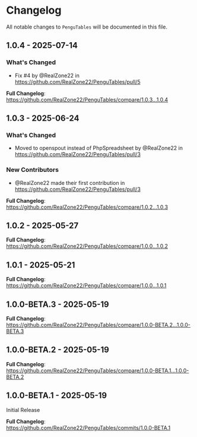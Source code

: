 # Changelog

All notable changes to `PenguTables` will be documented in this file.

## 1.0.4 - 2025-07-14

### What's Changed

* Fix #4 by @RealZone22 in https://github.com/RealZone22/PenguTables/pull/5

**Full Changelog**: https://github.com/RealZone22/PenguTables/compare/1.0.3...1.0.4

## 1.0.3 - 2025-06-24

### What's Changed

* Moved to openspout instead of PhpSpreadsheet by @RealZone22 in https://github.com/RealZone22/PenguTables/pull/3

### New Contributors

* @RealZone22 made their first contribution in https://github.com/RealZone22/PenguTables/pull/3

**Full Changelog**: https://github.com/RealZone22/PenguTables/compare/1.0.2...1.0.3

## 1.0.2 - 2025-05-27

**Full Changelog**: https://github.com/RealZone22/PenguTables/compare/1.0.0...1.0.2

## 1.0.1 - 2025-05-21

**Full Changelog**: https://github.com/RealZone22/PenguTables/compare/1.0.0...1.0.1

## 1.0.0-BETA.3 - 2025-05-19

**Full Changelog**: https://github.com/RealZone22/PenguTables/compare/1.0.0-BETA.2...1.0.0-BETA.3

## 1.0.0-BETA.2 - 2025-05-19

**Full Changelog**: https://github.com/RealZone22/PenguTables/compare/1.0.0-BETA.1...1.0.0-BETA.2

## 1.0.0-BETA.1 - 2025-05-19

Initial Release

**Full Changelog**: https://github.com/RealZone22/PenguTables/commits/1.0.0-BETA.1
